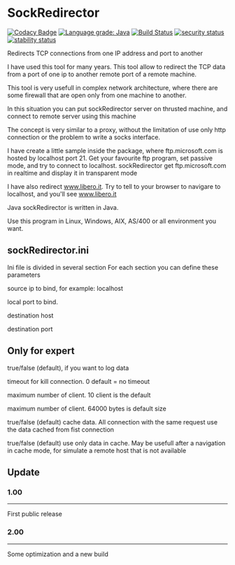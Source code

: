 # SockRedirector

[![Codacy Badge](https://api.codacy.com/project/badge/Grade/fce631c07eac48b682d8da9aee4b5301)](https://www.codacy.com/app/matteobaccan/SockRedirector?utm_source=github.com&amp;utm_medium=referral&amp;utm_content=matteobaccan/SockRedirector&amp;utm_campaign=Badge_Grade)
[![Language grade: Java](https://img.shields.io/lgtm/grade/java/g/matteobaccan/SockRedirector.svg?logo=lgtm&logoWidth=18)](https://lgtm.com/projects/g/matteobaccan/SockRedirector/context:java)
[![Build Status](https://travis-ci.org/matteobaccan/SockRedirector.svg?branch=master)](https://travis-ci.org/matteobaccan/SockRedirector)
[![security status](https://www.meterian.io/badge/gh/matteobaccan/SockRedirector/security)](https://www.meterian.io/report/gh/matteobaccan/SockRedirector)
[![stability status](https://www.meterian.io/badge/gh/matteobaccan/SockRedirector/stability)](https://www.meterian.io/report/gh/matteobaccan/SockRedirector)

Redirects TCP connections from one IP address and port to another

I have used this tool for many years. This tool allow to redirect the TCP data from a port of one ip to another remote port of a remote machine.

This tool is very usefull in complex network architecture, where there are some firewall that are open only from one machine to another.

In this situation you can put sockRedirector server on thrusted machine, and connect to remote server using this machine

The concept is very similar to a proxy, without the limitation of use only http connection or the problem to write a socks interface.

I have create a little sample inside the package, where ftp.microsoft.com is hosted by localhost port 21. Get your favourite ftp program, set passive mode, and try to connect to localhost.
sockRedirector get ftp.microsoft.com in realtime and display it in transparent mode

I have also redirect www.libero.it. Try to tell to your browser to navigare to localhost, and you'll see www.libero.it

Java sockRedirector is written in Java.

Use this program in Linux, Windows, AIX, AS/400 or all environment you want.

## sockRedirector.ini

Ini file is divided in several <redirection> </redirection> section
For each section you can define these parameters

<source> source ip to bind, for example: localhost

<sourceport> local port to bind.

<destination> destination host

<destinationport> destination port

## Only for expert

<log> true/false (default), if you want to log data

<timeout> timeout for kill connection. 0 default = no timeout

<client> maximum number of client. 10 client is the default

<blocksize> maximum number of client. 64000 bytes is default size

<cache> true/false (default) cache data. All connection with the same request use the data cached from fist connection

<onlycache> true/false (default) use only data in cache. May be usefull after a navigation in cache mode, for simulate a remote host that is not available

## Update

### 1.00
----
First public release

### 2.00
----
Some optimization and a new build
